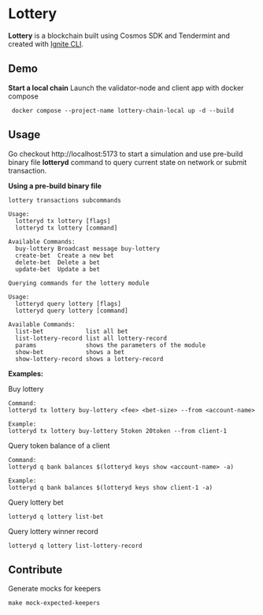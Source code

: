 # Lottery

**Lottery** is a blockchain built using Cosmos SDK and Tendermint and created with [Ignite CLI](https://ignite.com/cli).

## Demo

**Start a local chain**
Launch the validator-node and client app with docker compose

```
 docker compose --project-name lottery-chain-local up -d --build    
```

## Usage

Go checkout http://localhost:5173 to start a simulation and use pre-build binary file **lotteryd** command to query current state on network or submit transaction.


**Using a pre-build binary file**
```
lottery transactions subcommands

Usage:
  lotteryd tx lottery [flags]
  lotteryd tx lottery [command]

Available Commands:
  buy-lottery Broadcast message buy-lottery
  create-bet  Create a new bet
  delete-bet  Delete a bet
  update-bet  Update a bet
```

```
Querying commands for the lottery module

Usage:
  lotteryd query lottery [flags]
  lotteryd query lottery [command]

Available Commands:
  list-bet            list all bet
  list-lottery-record list all lottery-record
  params              shows the parameters of the module
  show-bet            shows a bet
  show-lottery-record shows a lottery-record
```

**Examples:**

Buy lottery

```
Command:
lotteryd tx lottery buy-lottery <fee> <bet-size> --from <account-name>

Example:
lotteryd tx lottery buy-lottery 5token 20token --from client-1
```

Query token balance of a client

```
Command:
lotteryd q bank balances $(lotteryd keys show <account-name> -a)

Example:
lotteryd q bank balances $(lotteryd keys show client-1 -a)
```

Query lottery bet

```
lotteryd q lottery list-bet
```

Query lottery winner record

```
lotteryd q lottery list-lottery-record
```

## Contribute

Generate mocks for keepers

```
make mock-expected-keepers
```

